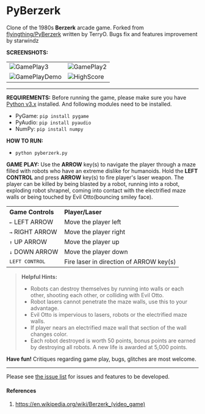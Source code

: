 **PyBerzerk**
===================
Clone of the 1980s **Berzerk** arcade game. 
Forked from [flyingthing/PyBerzerk](https://github.com/flyingthing/PyBerzerk) written by TerryO.
Bugs fix and features improvement by starwindz

**SCREENSHOTS:**
<table>
 <tr>
  <td><img src="./Screenshots/Gameplay3.png" alt="GamePlay3" /></td>
  <td><img src="./Screenshots/Gameplay2.png" alt="GamePlay2" /></td>
 </tr>
 <tr>
  <td><img src="./Screenshots/GamePlayDemo.gif" alt="GamePlayDemo" /></td>
  <td><img src="./Screenshots/HighScore.png" alt="HighScore" /></td>
 </tr>
</table>

----------

**REQUIREMENTS:**
Before running the game, please make sure you have [Python v3.x](http://www.python.org/download/) installed. 
And following modules need to be installed.
- PyGame: `pip install pygame`
- PyAudio: `pip install pyaudio`
- NumPy: `pip install numpy`

**HOW TO RUN:**
- `python pyberzerk.py`

**GAME PLAY:**
Use the **ARROW** key(s) to navigate the player through a maze filled with robots who have an extreme dislike for humanoids.  Hold the **LEFT CONTROL** and press **ARROW** key(s) to fire player's laser weapon. The player can be killed by being blasted by a robot, running into a robot, exploding robot shrapnel, coming into contact with the electrified maze walls or being touched by Evil Otto(bouncing smiley face).

<table>
 <tr>
  <th align="left">Game Controls</th>
  <th align="left">Player/Laser</th>
 </tr>
 <tr>
  <td><kbd>&larr;</kbd> LEFT ARROW</td>
  <td>Move the player left</td>
 </tr>
  <tr>
  <td><kbd>&rarr;</kbd> RIGHT ARROW</td>
  <td>Move the player right</td>
 </tr>
  <tr>
  <td><kbd>&uarr;</kbd> UP ARROW</td>
  <td>Move the player up</td>
 </tr>
  <tr>
  <td><kbd>&darr;</kbd> DOWN ARROW</td>
  <td>Move the player down</td>
 </tr>
  <tr>
  <td><kbd>LEFT CONTROL</kbd></td>
  <td>Fire laser in direction of ARROW key(s)</td>
 </tr>
</table>

> **Helpful Hints:**
> 
> - Robots can destroy themselves by running into walls or each other, shooting each other, or colliding with Evil Otto.
> - Robot lasers cannot penetrate the maze walls, use this to your advantage.
> - Evil Otto is impervious to lasers, robots or the electrified maze walls.
> - If player nears an electrified maze wall that section of the wall changes color.
> - Each robot destroyed is worth 50 points,  bonus points are earned by destroying all robots. A new life is awarded at 5,000 points.

**Have fun!**
Critiques regarding game play, bugs, glitches are most welcome.

-----------------------------------------------------------------------------
Please see [the issue list](https://github.com/starwindz/PyBerzerk/issues) for issues and features to be developed.

#### References
1. https://en.wikipedia.org/wiki/Berzerk_(video_game)
